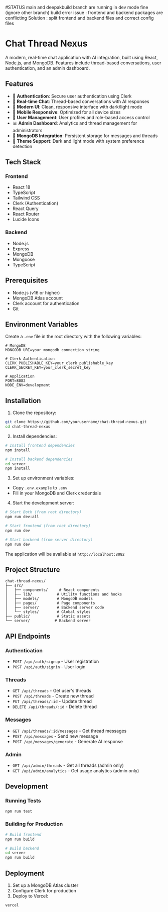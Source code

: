 #STATUS 
main and deepakbuild branch are running in dev mode fine (ignore other branch)
build error issue : frontend and backend packages are conflicting 
Solution : split frontend and backend files and correct config files

# Chat Thread Nexus

A modern, real-time chat application with AI integration, built using React, Node.js, and MongoDB. Features include thread-based conversations, user authentication, and an admin dashboard.

## Features

- 🔐 **Authentication**: Secure user authentication using Clerk
- 💬 **Real-time Chat**: Thread-based conversations with AI responses
- 🎨 **Modern UI**: Clean, responsive interface with dark/light mode
- 📱 **Mobile Responsive**: Optimized for all device sizes
- 👥 **User Management**: User profiles and role-based access control
- 📊 **Admin Dashboard**: Analytics and thread management for administrators
- 🔄 **MongoDB Integration**: Persistent storage for messages and threads
- 🌙 **Theme Support**: Dark and light mode with system preference detection

## Tech Stack

### Frontend
- React 18
- TypeScript
- Tailwind CSS
- Clerk (Authentication)
- React Query
- React Router
- Lucide Icons

### Backend
- Node.js
- Express
- MongoDB
- Mongoose
- TypeScript

## Prerequisites

- Node.js (v16 or higher)
- MongoDB Atlas account
- Clerk account for authentication
- Git

## Environment Variables

Create a `.env` file in the root directory with the following variables:

```env
# MongoDB
MONGODB_URI=your_mongodb_connection_string

# Clerk Authentication
CLERK_PUBLISHABLE_KEY=your_clerk_publishable_key
CLERK_SECRET_KEY=your_clerk_secret_key

# Application
PORT=8082
NODE_ENV=development
```

## Installation

1. Clone the repository:
```bash
git clone https://github.com/yourusername/chat-thread-nexus.git
cd chat-thread-nexus
```

2. Install dependencies:
```bash
# Install frontend dependencies
npm install

# Install backend dependencies
cd server
npm install
```

3. Set up environment variables:
- Copy `.env.example` to `.env`
- Fill in your MongoDB and Clerk credentials

4. Start the development server:
```bash
# Start Both (from root directory)
npm run dev:all

# Start frontend (from root directory)
npm run dev

# Start backend (from server directory)
npm run dev
```

The application will be available at `http://localhost:8082`

## Project Structure

```
chat-thread-nexus/
├── src/
│   ├── components/     # React components
│   ├── lib/           # Utility functions and hooks
│   ├── models/        # MongoDB models
│   ├── pages/         # Page components
│   ├── server/        # Backend server code
│   └── styles/        # Global styles
├── public/            # Static assets
└── server/           # Backend server
```

## API Endpoints

### Authentication
- `POST /api/auth/signup` - User registration
- `POST /api/auth/signin` - User login

### Threads
- `GET /api/threads` - Get user's threads
- `POST /api/threads` - Create new thread
- `PUT /api/threads/:id` - Update thread
- `DELETE /api/threads/:id` - Delete thread

### Messages
- `GET /api/threads/:id/messages` - Get thread messages
- `POST /api/messages` - Send new message
- `POST /api/messages/generate` - Generate AI response

### Admin
- `GET /api/admin/threads` - Get all threads (admin only)
- `GET /api/admin/analytics` - Get usage analytics (admin only)

## Development

### Running Tests
```bash
npm run test
```

### Building for Production
```bash
# Build frontend
npm run build

# Build backend
cd server
npm run build
```

## Deployment

1. Set up a MongoDB Atlas cluster
2. Configure Clerk for production
3. Deploy to Vercel:
```bash
vercel
```

